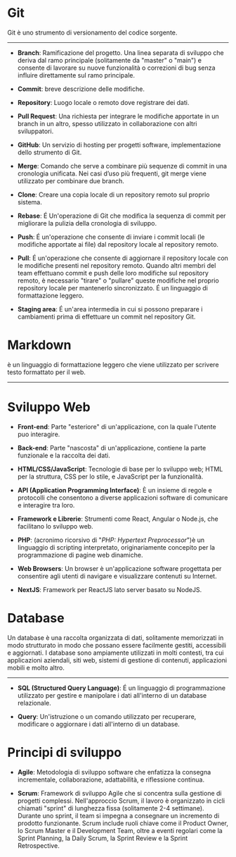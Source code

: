 # Git
Git è uno strumento di versionamento del codice sorgente.

---
- **Branch**:
Ramificazione del progetto. Una linea separata di sviluppo che deriva dal ramo principale (solitamente da "master" o "main") e consente di lavorare su nuove funzionalità o correzioni di bug senza influire direttamente sul ramo principale.

- **Commit**:
breve descrizione delle modifiche.

- **Repository**:
Luogo locale o remoto dove registrare dei dati.

- **Pull Request**:
Una richiesta per integrare le modifiche apportate in un branch in un altro, spesso utilizzato in collaborazione con altri sviluppatori.

- **GitHub**: Un servizio di hosting per progetti software, implementazione dello strumento di Git.

- **Merge**:  Comando che serve a combinare più sequenze di commit in una cronologia unificata. Nei casi d’uso più frequenti, git merge viene utilizzato per combinare due branch.

- **Clone**: Creare una copia locale di un repository remoto sul proprio sistema.


- **Rebase**: É Un'operazione di Git che modifica la sequenza di commit per migliorare la pulizia della cronologia di sviluppo.
 
- **Push**: É un'operazione che consente di inviare i commit locali (le modifiche apportate ai file) dal repository locale al repository remoto.

- **Pull**: É un'operazione che consente di aggiornare il repository locale con le modifiche presenti nel repository remoto. Quando altri membri del team effettuano commit e push delle loro modifiche sul repository remoto, è necessario "tirare" o "pullare" queste modifiche nel proprio repository locale per mantenerlo sincronizzato.
É un linguaggio di formattazione leggero.


- **Staging area**: É un'area intermedia in cui si possono preparare i cambiamenti prima di effettuare un commit nel repository Git.




# Markdown
è un linguaggio di formattazione leggero che viene utilizzato per scrivere testo formattato per il web.

---

# Sviluppo Web

- **Front-end**: Parte "esteriore" di un'applicazione, con la quale l'utente puo interagire.

- **Back-end**: Parte "nascosta" di un'applicazione, contiene la parte funzionale e la raccolta dei dati.

- **HTML/CSS/JavaScript**: Tecnologie di base per lo sviluppo web; HTML per la struttura, CSS per lo stile, e JavaScript per la funzionalità.

- **API (Application Programming Interface)**: È un insieme di regole e protocolli che consentono a diverse applicazioni software di comunicare e interagire tra loro.

- **Framework e Librerie**: Strumenti come React, Angular o Node.js, che facilitano lo sviluppo web.

- **PHP**:  (acronimo ricorsivo di "*PHP: Hypertext Preprocessor*")è un linguaggio di scripting interpretato, originariamente concepito per la programmazione di pagine web dinamiche.

- **Web Browsers**: Un browser è un'applicazione software progettata per consentire agli utenti di navigare e visualizzare contenuti su Internet.

- **NextJS**: Framework per ReactJS lato server basato su NodeJS.

# Database
Un database è una raccolta organizzata di dati, solitamente memorizzati in modo strutturato in modo che possano essere facilmente gestiti, accessibili e aggiornati. I database sono ampiamente utilizzati in molti contesti, tra cui applicazioni aziendali, siti web, sistemi di gestione di contenuti, applicazioni mobili e molto altro.

---


- **SQL (Structured Query Language)**: É un linguaggio di programmazione utilizzato per gestire e manipolare i dati all'interno di un database relazionale.

- **Query**: Un'istruzione o un comando utilizzato per recuperare, modificare o aggiornare i dati all'interno di un database.

# Principi di sviluppo

- **Agile**: Metodologia di sviluppo software che enfatizza la consegna incrementale, collaborazione, adattabilità, e riflessione continua.

- **Scrum**: Framework di sviluppo Agile che si concentra sulla gestione di progetti complessi. Nell'approccio Scrum, il lavoro è organizzato in cicli chiamati "sprint" di lunghezza fissa (solitamente 2-4 settimane). Durante uno sprint, il team si impegna a consegnare un incremento di prodotto funzionante. Scrum include ruoli chiave come il Product Owner, lo Scrum Master e il Development Team, oltre a eventi regolari come la Sprint Planning, la Daily Scrum, la Sprint Review e la Sprint Retrospective.





